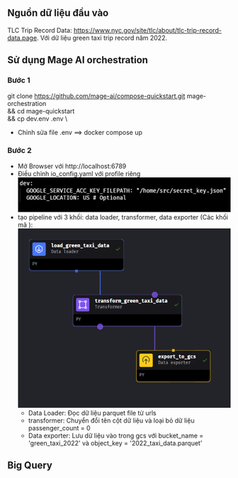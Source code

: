 ##  Nguồn dữ liệu đầu vào
TLC Trip Record Data: https://www.nyc.gov/site/tlc/about/tlc-trip-record-data.page. Với dữ liệu green taxi trip record năm 2022.

## Sử dụng Mage AI orchestration
### Bước 1
git clone https://github.com/mage-ai/compose-quickstart.git mage-orchestration \
&& cd mage-quickstart \
&& cp dev.env .env \

- Chỉnh sửa file .env
==> docker compose up

### Bước 2
- Mở Browser với http://localhost:6789
- Điều chỉnh io_config.yaml với profile riêng
![alt text](image-1.png)
- tạo pipeline với 3 khối: data loader, transformer, data exporter (Các khối mã ):
![alt text](image.png)
    * Data Loader: Đọc dữ liệu parquet file từ urls
    * transformer: Chuyển đổi tên cột dữ liệu và loại bỏ dữ liệu passenger_count = 0
    * Data exporter: Lưu dữ liệu vào trong gcs với bucket_name = 'green_taxi_2022' và object_key = '2022_taxi_data.parquet'

## Big Query